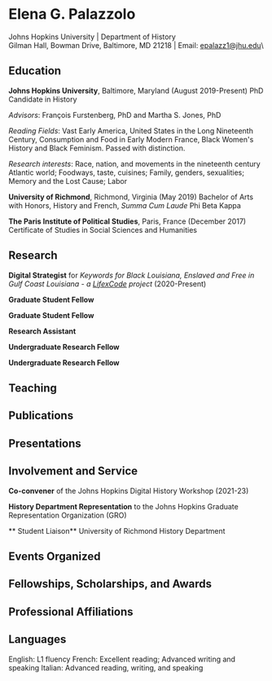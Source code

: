 # Elena G. Palazzolo

Johns Hopkins University | Department of History\
Gilman Hall, Bowman Drive, Baltimore, MD 21218 | Email: [epalazz1@jhu.edu](epalazz1@jhu.edu)\


## Education

**Johns Hopkins University**, Baltimore, Maryland (August 2019-Present)
PhD Candidate in History

*Advisors*: François Furstenberg, PhD and Martha S. Jones, PhD

*Reading Fields*: Vast Early America, United States in the Long Nineteenth Century, Consumption and Food in Early Modern France, Black Women's History and Black Feminism. Passed with distinction.

*Research interests*: Race, nation, and movements in the nineteenth century Atlantic world; Foodways, taste, cuisines; Family, genders, sexualities; Memory and the Lost Cause; Labor

**University of Richmond**, Richmond, Virginia (May 2019)
Bachelor of Arts with Honors, History and French, *Summa Cum Laude*
Phi Beta Kappa

**The Paris Institute of Political Studies**, Paris, France (December 2017)
Certificate of Studies in Social Sciences and Humanities


## Research

**Digital Strategist** for *Keywords for Black Louisiana, Enslaved and Free in Gulf Coast Louisiana - a [LifexCode](https://www.lifexcode.org/) project* (2020-Present)

**Graduate Student Fellow**

**Graduate Student Fellow**

**Research Assistant**

**Undergraduate Research Fellow**

**Undergraduate Research Fellow**


## Teaching


## Publications


## Presentations


## Involvement and Service

**Co-convener** of the Johns Hopkins Digital History Workshop (2021-23)

**History Department Representation** to the Johns Hopkins Graduate Representation Organization (GRO)

** Student Liaison** University of Richmond History Department


## Events Organized


## Fellowships, Scholarships, and Awards


## Professional Affiliations


## Languages

English: L1 fluency
French: Excellent reading; Advanced writing and speaking
Italian: Advanced reading, writing, and speaking



